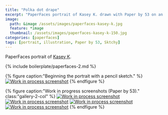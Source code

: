 ```yaml
---
title: "Polka dot drape"
excerpt: "PaperFaces portrait of Kasey K. drawn with Paper by 53 on an iPad."
image: 
  path: &image /assets/images/paperfaces-kasey-k.jpg 
  feature: *image
  thumbnail: /assets/images/paperfaces-kasey-k-150.jpg
categories: [paperfaces]
tags: [portrait, illustration, Paper by 53, Sktchy]
---
```


PaperFaces portrait of [Kasey K](http://sktchy.com/mKWI5D ).

{% include boilerplate/paperfaces-2.md %}

{% figure caption:"Beginning the portrait with a pencil sketch." %}
[![Work in process screenshot](/assets/images/paperfaces-kasey-k-process-1-750.jpg)](/assets/images/paperfaces-kasey-k-process-1-lg.jpg)
{% endfigure %}

{% figure caption:"Work in progress screenshots (Paper by 53)." class:"gallery-2-col" %}
[![Work in process screenshot](/assets/images/paperfaces-kasey-k-process-2-600.jpg)](/assets/images/paperfaces-kasey-k-process-2-lg.jpg)
[![Work in process screenshot](/assets/images/paperfaces-kasey-k-process-3-600.jpg)](/assets/images/paperfaces-kasey-k-process-3-lg.jpg)
[![Work in process screenshot](/assets/images/paperfaces-kasey-k-process-4-600.jpg)](/assets/images/paperfaces-kasey-k-process-4-lg.jpg)
[![Work in process screenshot](/assets/images/paperfaces-kasey-k-process-5-600.jpg)](/assets/images/paperfaces-kasey-k-process-5-lg.jpg)
{% endfigure %}
